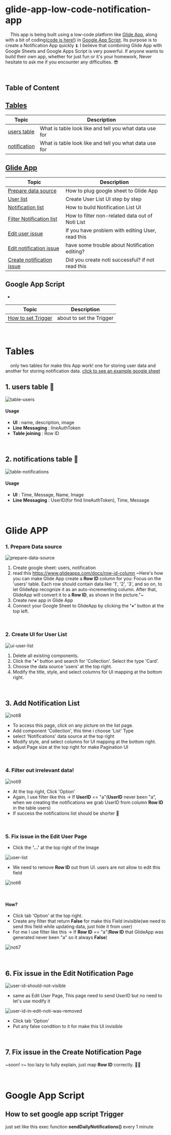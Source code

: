 # glide-app-low-code-notification-app

&nbsp;&nbsp;&nbsp;&nbsp;This app is being built using a low-code platform like [Glide App](https://www.glideapps.com/), along with a bit of coding([code is here!](https://github.com/rachataptnn/lowCodeNotificationApp/blob/main/notification.js)) in [Google App Script](https://www.google.com/script/start/). Its purpose is to create a Notification App quickly ⏫. I believe that combining Glide App with Google Sheets and Google Apps Script is very powerful. If anyone wants to build their own app, whether for just fun or it's your homework, Never hesitate to ask me if you encounter any difficulties. 😎

<br/>

## Table of Content





## [Tables](#tables)
| Topic | Description |
|----------|----------|
| [users table](#1-users-table-) | What is table look like and tell you what data use for |
| [notification](#2-notifications-table-) | What is table look like and tell you what data use for |

## [Glide App](#glide-app)
| Topic | Description |
|----------|----------|
| [Prepare data source](#1-prepare-data-source) | How to plug google sheet to Glide App |
| [User list](#2-create-ui-for-user-list) | Create User List UI step by step |
| [Notification list](#3-add-notification-list) | How to build Notification List UI |
| [Filter Notification list](#4-filter-out-irrelevant-data) | How to filter non-related data out of Noti List |
| [Edit user issue](#5-fix-issue-in-the-edit-user-page) | If you have problem with editing User, read this |
| [Edit notification issue](#6-fix-issue-in-the-edit-notification-page) | have some trouble about Notification editing? |
| [Create notification issue](#7-fix-issue-in-the-create-notification-page) | Did you create noti successful? if not read this |

## Google App Script
-
| Topic | Description |
|----------|----------|
| [How to set Trigger](#how-to-set-google-app-script-trigger) | about to set the Trigger |

<br/>

# Tables 
&nbsp;&nbsp;&nbsp;&nbsp;only two tables for make this App work! one for storing user data and another for storing notification data. [click to see an example google sheet](https://docs.google.com/spreadsheets/d/13OWFRS1Xbt0gZ8Wy-7Aep35vEVP59h9S-cvVfvOU5Qw/edit#gid=1847604068)

## 1. users table 👤
![table-users](https://github.com/rachataptnn/lowCodeNotificationApp/assets/133649727/7d529742-544e-44eb-b7ea-e032c9d86a31)
#### Usage
- **UI** : name, description, image
- **Line Messaging** : lineAuthToken
- **Table joining** : Row ID

<br/>

## 2. notifications table 🔔
![table-notifications](https://github.com/rachataptnn/lowCodeNotificationApp/assets/133649727/75543bee-c5bf-4b0e-b019-7bcb39223dd1)
#### Usage
- **UI** : Time, Message, Name, Image
- **Line Messaging** : UserID(for find lineAuthToken), Time, Message

<br/>

# Glide APP

### 1. Prepare Data source 
![prepare-data-source](https://github.com/rachataptnn/lowCodeNotificationApp/assets/133649727/01f16210-a67d-45e1-bccb-72c53336e0b3)

1. Create google sheet: users, notification
2. read this https://www.glideapps.com/docs/row-id-column ~Here's how you can make Glide App create a **Row ID** column for you: Focus on the 'users' table. Each row should contain data like '1', '2', '3', and so on, to let GlideApp recognize it as an auto-incrementing column. After that, GlideApp will convert it to a **Row ID**, as shown in the picture."~
3. Create new app in Glide App
4. Connect your Google Sheet to GlideApp by clicking the **'+'** button at the top left.

<br/>

### 2. Create UI for User List
![ui-user-list](https://github.com/rachataptnn/lowCodeNotificationApp/assets/133649727/4d1c8959-a99b-4883-8376-7917b7067979)

1. Delete all existing components.
2. Click the **'+'** button and search for 'Collection'. Select the type 'Card'.
3. Choose the data source 'users' at the top right.
4. Modify the title, style, and select columns for UI mapping at the bottom right.

<br/>

## 3. Add Notification List

![noti8](https://github.com/rachataptnn/lowCodeNotificationApp/assets/133649727/66ad762d-6112-49a8-9c0a-89c47de880f9)

- To access this page, click on any picture on the list page.
- Add component 'Collection', this time i choose 'List' Type
- select 'Notifications' data source at the top right
- Modify style, and select columns for UI mapping at the bottom right.
- adjust Page size at the top right for make Pagination UI

<br/>

### 4. Filter out irrelevant data! 

![noti9](https://github.com/rachataptnn/lowCodeNotificationApp/assets/133649727/877f1339-8045-43fe-9cda-1fafc9d50f90)

- At the top right, Click 'Option'
- Again, I use filter like this → If **UserID** == "a"(**UserID** never been "a", when we creating the notifications we grab UserID from column **Row ID** in the table users)
- If success the notifications list should be shorter 🎉

<br/>

### 5. Fix issue in the Edit User Page
- Click the **'...'** at the top right of the Image
  
![user-list](https://github.com/rachataptnn/lowCodeNotificationApp/assets/133649727/140dd96b-4c2a-4358-95f2-09baa5334df6)

- We need to remove **Row ID** out from UI. users are not allow to edit this field

![noti6](https://github.com/rachataptnn/lowCodeNotificationApp/assets/133649727/1e351f29-40c3-4a10-beeb-ae43e61567c4)

<br/>

#### How? 

- Click tab 'Option' at the top right.
- Create any filter that return **False** for make this Field invisible(we need to send this field while updating data, just hide it from user)
- For me I use filter like this → If **Row ID** == "a"(**Row ID** that GlideApp was generated never been "a" so it always **False**)

![noti7](https://github.com/rachataptnn/lowCodeNotificationApp/assets/133649727/28e04c49-7129-46bd-a62c-d7c52dd5e0ce)

<br/>

## 6. Fix issue in the Edit Notification Page

![user-id-should-not-visible](https://github.com/rachataptnn/lowCodeNotificationApp/assets/133649727/59e8281d-1b64-4c49-9cc7-6df76a928c65)

- same as Edit User Page, This page need to send UserID but no need to let's use modify it

![user-id-in-edit-noti-was-removed](https://github.com/rachataptnn/lowCodeNotificationApp/assets/133649727/337305f1-d0d1-4b8c-873d-e24bb3c7a81f)

- Click tab 'Option'
- Put any false condition to it for make this UI invisible

<br/>

## 7. Fix issue in the Create Notification Page
~soon! 💀~
too lazy to fully explain, just map **Row ID** correctly. 🚀🚀

<br/>

# Google App Script
## How to set google app script Trigger
just set like this
exec function **sendDailyNotifications()** every 1 minute
